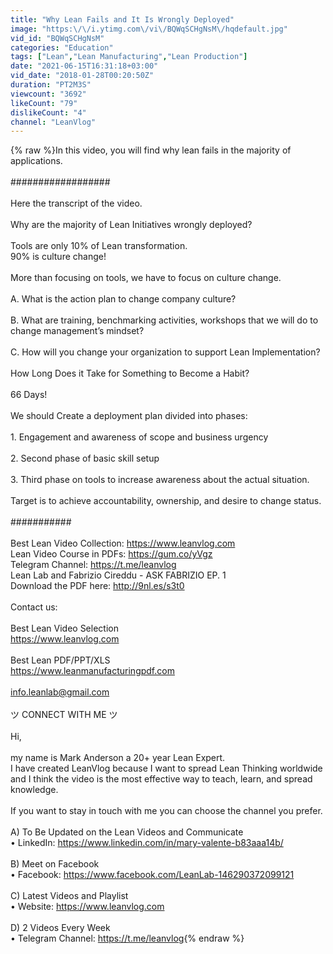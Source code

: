 ```yaml
---
title: "Why Lean Fails and It Is Wrongly Deployed"
image: "https:\/\/i.ytimg.com\/vi\/BQWqSCHgNsM\/hqdefault.jpg"
vid_id: "BQWqSCHgNsM"
categories: "Education"
tags: ["Lean","Lean Manufacturing","Lean Production"]
date: "2021-06-15T16:31:18+03:00"
vid_date: "2018-01-28T00:20:50Z"
duration: "PT2M3S"
viewcount: "3692"
likeCount: "79"
dislikeCount: "4"
channel: "LeanVlog"
---
```

{% raw %}In this video, you will find why lean fails in the majority of applications.<br /><br />##################<br /><br />Here the transcript of the video.<br /><br />Why are the majority of Lean Initiatives wrongly deployed?<br /><br />Tools are only 10% of Lean transformation.<br />90% is culture change!<br /><br />More than focusing on tools, we have to focus on culture change.<br /><br />A. What is the action plan to change company culture?<br /><br />B. What are training, benchmarking activities, workshops that we will do to change management’s mindset?<br /><br />C. How will you change your organization to support Lean Implementation?<br /><br />How Long Does it Take for Something to Become a Habit?<br /><br />66 Days!<br /><br />We should Create a deployment plan divided into phases:<br /><br />1. Engagement and awareness of scope and business urgency<br /><br />2. Second phase of basic skill setup<br /><br />3. Third phase on tools to increase awareness about the actual situation.<br /><br />Target is to achieve accountability, ownership, and desire to change status.<br /><br />###########<br /><br />Best Lean Video Collection: <a rel="nofollow" target="blank" href="https://www.leanvlog.com">https://www.leanvlog.com</a><br />Lean Video Course in PDFs: <a rel="nofollow" target="blank" href="https://gum.co/yVgz">https://gum.co/yVgz</a><br />Telegram Channel: <a rel="nofollow" target="blank" href="https://t.me/leanvlog">https://t.me/leanvlog</a><br />Lean Lab and Fabrizio Cireddu - ASK FABRIZIO EP. 1<br />Download the PDF here: <a rel="nofollow" target="blank" href="http://9nl.es/s3t0">http://9nl.es/s3t0</a><br /><br />Contact us:<br /><br />Best Lean Video Selection<br /><a rel="nofollow" target="blank" href="https://www.leanvlog.com">https://www.leanvlog.com</a><br /><br />Best Lean PDF/PPT/XLS<br /><a rel="nofollow" target="blank" href="https://www.leanmanufacturingpdf.com">https://www.leanmanufacturingpdf.com</a><br /><br />info.leanlab@gmail.com<br /><br />ツ  CONNECT WITH ME ツ<br /><br />Hi,<br /><br />my name is Mark Anderson a 20+ year Lean Expert.<br />I have created LeanVlog because I want to spread Lean Thinking worldwide and I think the video is the most effective way to teach, learn, and spread knowledge.<br /><br />If you want to stay in touch with me you can choose the channel you prefer.<br /><br />A) To Be Updated on the Lean Videos and Communicate<br />• LinkedIn: <a rel="nofollow" target="blank" href="https://www.linkedin.com/in/mary-valente-b83aaa14b/">https://www.linkedin.com/in/mary-valente-b83aaa14b/</a><br /><br />B) Meet on Facebook<br />• Facebook: <a rel="nofollow" target="blank" href="https://www.facebook.com/LeanLab-146290372099121">https://www.facebook.com/LeanLab-146290372099121</a><br /><br />C) Latest Videos and Playlist<br />• Website: <a rel="nofollow" target="blank" href="https://www.leanvlog.com">https://www.leanvlog.com</a><br /><br />D) 2 Videos Every Week<br />• Telegram Channel: <a rel="nofollow" target="blank" href="https://t.me/leanvlog">https://t.me/leanvlog</a>{% endraw %}
